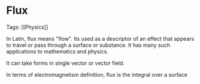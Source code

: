 # Flux
Tags: [[Physics]]

In Latin, flux means "flow". Its used as a descriptor of an effect that appears to travel or pass through a surface or substance. It has many such applications to mathematics and physics. 

It can take forms in single vector or vector field.

In terms of electromagnetism definition, flux is the integral over a surface

